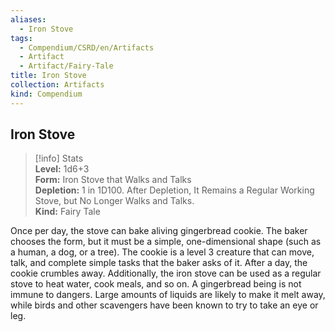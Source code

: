 ```yaml
---
aliases:
  - Iron Stove
tags:
  - Compendium/CSRD/en/Artifacts
  - Artifact
  - Artifact/Fairy-Tale
title: Iron Stove
collection: Artifacts
kind: Compendium
---
```

## Iron Stove  
>[!info] Stats  
> **Level:** 1d6+3  
> **Form:** Iron Stove that Walks and Talks  
> **Depletion:** 1 in 1D100. After Depletion, It Remains a Regular Working Stove, but No Longer Walks and Talks.  
> **Kind:** Fairy Tale
  
Once per day, the stove can bake aliving gingerbread cookie. The baker chooses the form, but it must be a simple, one-dimensional shape (such as a human, a dog, or a tree). The cookie is a level 3 creature that can move, talk, and complete simple tasks that the baker asks of it. After a day, the cookie crumbles away. Additionally, the iron stove can be used as a regular stove to heat water, cook meals, and so on. A gingerbread being is not immune to dangers. Large amounts of liquids are likely to make it melt away, while birds and other scavengers have been known to try to take an eye or leg.